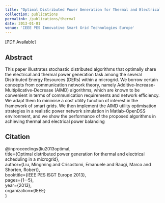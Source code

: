 ```yaml
---
title: "Optimal Distributed Power Generation for Thermal and Electrical Scheduling in a Microgrid"
collection: publications
permalink: /publications/thermal
date: 2013-01-01
venue: 'IEEE PES Innovative Smart Grid Technologies Europe'
---
```


[[PDF Available]](http://ming2liu.github.io/files/thermal.pdf)

## Abstract

This paper illustrates stochastic distributed algorithms
that optimally share the electrical and thermal power
generation task among the several Distributed Energy Resources
(DERs) within a microgrid. We borrow certain concepts
from communication network theory, namely Additive-Increase-
Multiplicative-Decrease (AIMD) algorithms, which are known
to be convenient in terms of communication requirements and
network efficiency. We adapt them to minimise a cost utility
function of interest in the framework of smart grids. We then
implement the AIMD utility optimisation strategies in a realistic
power network simulation in Matlab-OpenDSS environment, and
we show the performance of the proposed algorithms in achieving
thermal and electrical power balancing


## Citation

@inproceedings{liu2013optimal, <br>
  title={Optimal distributed power generation for thermal and electrical scheduling in a microgrid}, <br>
  author={Liu, Mingming and Crisostomi, Emanuele and Raugi, Marco and Shorten, Robert}, <br>
  booktitle={IEEE PES ISGT Europe 2013}, <br>
  pages={1--5}, <br>
  year={2013}, <br>
  organization={IEEE} <br>
}